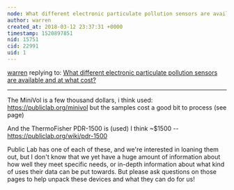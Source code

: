 ```yaml
---
node: What different electronic particulate pollution sensors are available and at what cost?
author: warren
created_at: 2018-03-12 23:37:31 +0000
timestamp: 1520897851
nid: 15751
cid: 22991
uid: 1
---
```




[warren](../profile/warren) replying to: [What different electronic particulate pollution sensors are available and at what cost?](../notes/warren/02-16-2018/what-different-electronic-particulate-pollution-sensors-are-available-and-at-what-cost)

----
The MiniVol is a few thousand dollars, i think used: https://publiclab.org/minivol but the samples cost a good bit to process (see page)

And the ThermoFisher PDR-1500 is (used) I think ~$1500 -- https://publiclab.org/wiki/pdr-1500

Public Lab has one of each of these, and we're interested in loaning them out, but I don't know that we yet have a huge amount of information about how well they meet specific needs, or in-depth information about what kind of uses their data can be put towards. But please ask questions on those pages to help unpack these devices and what they can do for us!